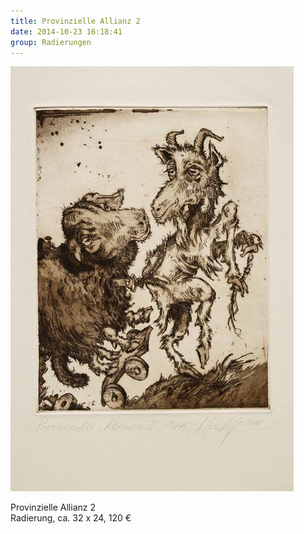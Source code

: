 ```yaml
---
title: Provinzielle Allianz 2
date: 2014-10-23 16:18:41
group: Radierungen
---
```

![Provinzielle Allianz 2](/img/radierungen/provinzielle-allianz-2.jpg)

Provinzielle Allianz 2<br>
Radierung, ca. 32 x 24, 120 €
